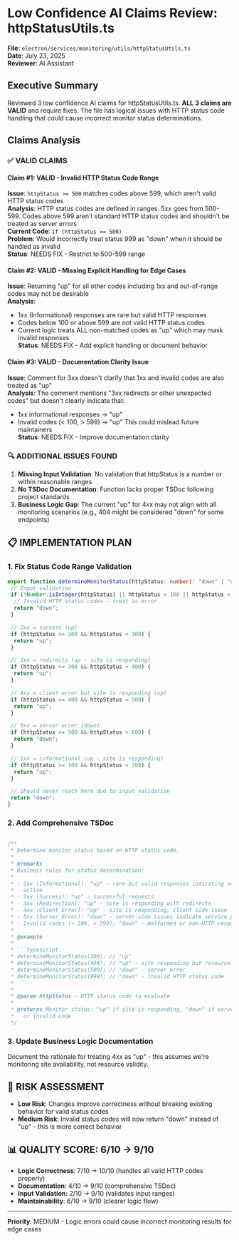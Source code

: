 # Low Confidence AI Claims Review: httpStatusUtils.ts

**File**: `electron/services/monitoring/utils/httpStatusUtils.ts`  
**Date**: July 23, 2025  
**Reviewer**: AI Assistant

## Executive Summary

Reviewed 3 low confidence AI claims for httpStatusUtils.ts. **ALL 3 claims are VALID** and require fixes. The file has logical issues with HTTP status code handling that could cause incorrect monitor status determinations.

## Claims Analysis

### ✅ **VALID CLAIMS**

#### **Claim #1**: VALID - Invalid HTTP Status Code Range

**Issue**: `httpStatus >= 500` matches codes above 599, which aren't valid HTTP status codes  
**Analysis**: HTTP status codes are defined in ranges. 5xx goes from 500-599. Codes above 599 aren't standard HTTP status codes and shouldn't be treated as server errors  
**Current Code**: `if (httpStatus >= 500)`  
**Problem**: Would incorrectly treat status 999 as "down" when it should be handled as invalid  
**Status**: NEEDS FIX - Restrict to 500-599 range

#### **Claim #2**: VALID - Missing Explicit Handling for Edge Cases

**Issue**: Returning "up" for all other codes including 1xx and out-of-range codes may not be desirable  
**Analysis**:

- 1xx (Informational) responses are rare but valid HTTP responses
- Codes below 100 or above 599 are not valid HTTP status codes
- Current logic treats ALL non-matched codes as "up" which may mask invalid responses  
  **Status**: NEEDS FIX - Add explicit handling or document behavior

#### **Claim #3**: VALID - Documentation Clarity Issue

**Issue**: Comment for 3xx doesn't clarify that 1xx and invalid codes are also treated as "up"  
**Analysis**: The comment mentions "3xx redirects or other unexpected codes" but doesn't clearly indicate that:

- 1xx informational responses → "up"
- Invalid codes (< 100, > 599) → "up"
  This could mislead future maintainers  
  **Status**: NEEDS FIX - Improve documentation clarity

### 🔍 **ADDITIONAL ISSUES FOUND**

1. **Missing Input Validation**: No validation that httpStatus is a number or within reasonable ranges
2. **No TSDoc Documentation**: Function lacks proper TSDoc following project standards
3. **Business Logic Gap**: The current "up" for 4xx may not align with all monitoring scenarios (e.g., 404 might be considered "down" for some endpoints)

## 📋 **IMPLEMENTATION PLAN**

### 1. **Fix Status Code Range Validation**

```typescript
export function determineMonitorStatus(httpStatus: number): "down" | "up" {
 // Input validation
 if (!Number.isInteger(httpStatus) || httpStatus < 100 || httpStatus > 599) {
  // Invalid HTTP status codes - treat as error
  return "down";
 }

 // 2xx = success (up)
 if (httpStatus >= 200 && httpStatus < 300) {
  return "up";
 }

 // 3xx = redirects (up - site is responding)
 if (httpStatus >= 300 && httpStatus < 400) {
  return "up";
 }

 // 4xx = client error but site is responding (up)
 if (httpStatus >= 400 && httpStatus < 500) {
  return "up";
 }

 // 5xx = server error (down)
 if (httpStatus >= 500 && httpStatus < 600) {
  return "down";
 }

 // 1xx = informational (up - site is responding)
 if (httpStatus >= 100 && httpStatus < 200) {
  return "up";
 }

 // Should never reach here due to input validation
 return "down";
}
```

### 2. **Add Comprehensive TSDoc**

````typescript

/**
 * Determine monitor status based on HTTP status code.
 *
 * @remarks
 * Business rules for status determination:
 *
 * - 1xx (Informational): "up" - rare but valid responses indicating server is
 *   active
 * - 2xx (Success): "up" - successful requests
 * - 3xx (Redirection): "up" - site is responding with redirects
 * - 4xx (Client Error): "up" - site is responding, client-side issue
 * - 5xx (Server Error): "down" - server-side issues indicate service problems
 * - Invalid codes (< 100, > 599): "down" - malformed or non-HTTP responses
 *
 * @example
 *
 * ```typescript
 * determineMonitorStatus(200); // "up"
 * determineMonitorStatus(404); // "up" - site responding but resource not found
 * determineMonitorStatus(500); // "down" - server error
 * determineMonitorStatus(999); // "down" - invalid HTTP status code
 * ```
 *
 * @param httpStatus - HTTP status code to evaluate
 *
 * @returns Monitor status: "up" if site is responding, "down" if server error
 *   or invalid code
 */
````

### 3. **Update Business Logic Documentation**

Document the rationale for treating 4xx as "up" - this assumes we're monitoring site availability, not resource validity.

## 🎯 **RISK ASSESSMENT**

- **Low Risk**: Changes improve correctness without breaking existing behavior for valid status codes
- **Medium Risk**: Invalid status codes will now return "down" instead of "up" - this is more correct behavior

## 📊 **QUALITY SCORE**: 6/10 → 9/10

- **Logic Correctness**: 7/10 → 10/10 (handles all valid HTTP codes properly)
- **Documentation**: 4/10 → 9/10 (comprehensive TSDoc)
- **Input Validation**: 2/10 → 9/10 (validates input ranges)
- **Maintainability**: 6/10 → 9/10 (clearer logic flow)

---

**Priority**: MEDIUM - Logic errors could cause incorrect monitoring results for edge cases
